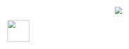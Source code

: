 <p align="center">
  <img src=/>
</p>

<a href="https://www.instagram.com/thepiyushmalhotra/">
  <img height="50" src="https://capsule-render.vercel.app/api?text=Hey Everyone!🕹️&animation=fadeIn&type=waving&color=gradient&height=100"/>
</a>
